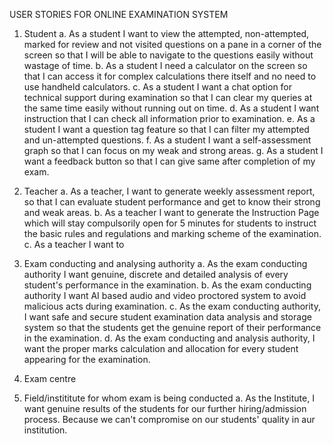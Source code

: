 USER STORIES FOR ONLINE EXAMINATION SYSTEM

1. Student
a. As a student I want to view the attempted, non-attempted, marked for review and not visited questions on a pane in a corner of the screen so that I will be able to navigate to the questions easily without wastage of time. 
b. As a student I need a calculator on the screen so that I can access it for complex calculations there itself and no need to use handheld calculators.
c. As a student I want a chat option for technical support during examination so that I can clear my queries at the same time easily without running out on time.
d. As a student I want instruction that I can check all information prior to examination.
e. As a student I want a question tag feature so that I can filter my attempted and un-attempted questions.
f. As a student I want a self-assessment graph so that I can focus on my weak and strong areas.
g. As a student I want a feedback button so that I can give same after completion of my exam.



2. Teacher
a. As a teacher, I want to generate weekly assessment report, so that I can evaluate student performance and get to know their strong and weak areas.
b. As a teacher I want to generate the Instruction Page which will stay compulsorily open for 5 minutes for students to instruct the basic rules and regulations and marking scheme of the examination.
c. As a teacher I want to  

3. Exam conducting and analysing authority
a. As the exam conducting authority I want genuine, discrete and detailed analysis of every student's performance in the examination.
b. As the exam conducting authority I want AI based audio and video proctored system to avoid malicious acts during examination.
c. As the exam conducting authority, I want safe and secure student examination data analysis and storage system so that the students get the genuine report of their performance in the examination.
d. As the exam conducting and analysis authority, I want the proper marks calculation and allocation for every student appearing for the examination.
  

4. Exam centre
   
5. Field/instititute for whom exam is being conducted
 a. As the Institute, I want genuine results of the students for our further hiring/admission process. Because we can't compromise on our students' quality in aur institution. 
   
